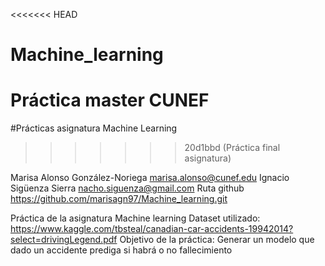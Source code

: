 <<<<<<< HEAD
# Machine_learning
Práctica master CUNEF
=======
#Prácticas asignatura Machine Learning
>>>>>>> 20d1bbd (Práctica final asignatura)

Marisa Alonso González-Noriega marisa.alonso@cunef.edu
Ignacio Sigüenza Sierra nacho.siguenza@gmail.com
Ruta github https://github.com/marisagn97/Machine_learning.git

Práctica de la asignatura Machine learning
Dataset utilizado: https://www.kaggle.com/tbsteal/canadian-car-accidents-19942014?select=drivingLegend.pdf
Objetivo de la práctica: Generar un modelo que dado un accidente prediga si habrá o no fallecimiento

